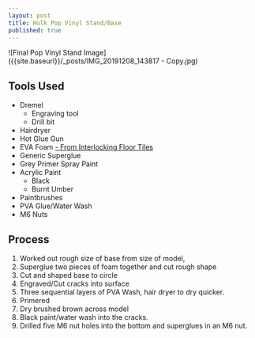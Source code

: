 ```yaml
---
layout: post
title: Hulk Pop Vinyl Stand/Base
published: true
---
```


![Final Pop Vinyl Stand Image]({{site.baseurl}}/_posts/IMG_20191208_143817 - Copy.jpg)


## Tools Used

- Dremel
	- Engraving tool
    - Drill bit
- Hairdryer
- Hot Glue Gun
- EVA Foam [- From Interlocking Floor Tiles](https://www.ebay.co.uk/itm/Black-Interlocking-Floor-Mats-EVA-Soft-Foam-Non-Slip-Tiles-60cm-x-60cm-x-10mm/272775293201?ssPageName=STRK%3AMEBIDX%3AIT&var=571911726798&_trksid=p2057872.m2749.l2649)
- Generic Superglue
- Grey Primer Spray Paint
- Acrylic Paint
	- Black
    - Burnt Umber
- Paintbrushes
- PVA Glue/Water Wash
- M6 Nuts

## Process
1. Worked out rough size of base from size of model, 
2. Superglue two pieces of foam together and cut rough shape
3. Cut and shaped base to circle
4. Engraved/Cut cracks into surface
5. Three sequential layers of PVA Wash, hair dryer to dry quicker.
6. Primered
7. Dry brushed brown across model
8. Black paint/water wash into the cracks.
8. Drilled five M6 nut holes into the bottom and superglues in an M6 nut.
